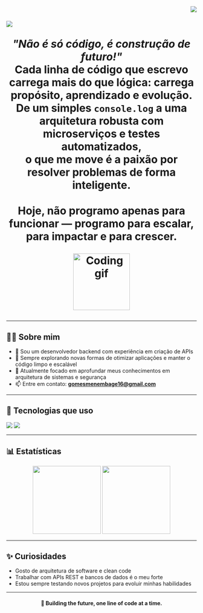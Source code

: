 <img align="right" src="https://visitor-badge.laobi.icu/badge?page_id=" />

<h1>
    <img src="https://readme-typing-svg.herokuapp.com/?font=Righteous&size=35&center=true&vCenter=true&width=500&height=70&duration=4000&lines=Coder_404;" /><br>

<p align="center">
  <em>"Não é só código, é construção de futuro!"</em><br>
  Cada linha de código que escrevo carrega mais do que lógica: carrega propósito, aprendizado e evolução.<br>
  De um simples <code>console.log</code> a uma arquitetura robusta com microserviços e testes automatizados,<br>
  o que me move é a paixão por resolver problemas de forma inteligente.<br><br>
  Hoje, não programo apenas para funcionar — programo para escalar, para impactar e para crescer.
</p>

<p align="center">
  <img src="https://media.giphy.com/media/qgQUggAC3Pfv687qPC/giphy.gif" height="150" alt="Coding gif" />
</p>

---

## 🧑‍💻 Sobre mim

- 🔧 Sou um desenvolvedor backend com experiência em criação de APIs  
- 🧠 Sempre explorando novas formas de otimizar aplicações e manter o código limpo e escalável  
- 🌱 Atualmente focado em aprofundar meus conhecimentos em arquitetura de sistemas e segurança  
- 📫 Entre em contato: **gomesmenembage16@gmail.com**

---

## 🚀 Tecnologias que uso

<p align="left">
  <img src="https://skillicons.dev/icons?i=python,php,javascript,html,css,sql" />
    <img src="https://skillicons.dev/icons?i=flask,django,sqlite,mysql" />
 </p>

---

## 📊 Estatísticas

<p align="center">
  <img src="https://github-readme-stats.vercel.app/api?username=GomesMenembage&show_icons=true&theme=tokyonight&hide_border=false" height="180"/>
  <img src="https://github-readme-stats.vercel.app/api/top-langs/?username=GomesMenembage&layout=compact&theme=tokyonight&hide_border=false" height="180"/>
</p>

---

## ✨ Curiosidades

- Gosto de arquitetura de software e clean code  
- Trabalhar com APIs REST e bancos de dados é o meu forte  
- Estou sempre testando novos projetos para evoluir minhas habilidades  

---

<h4 align="center">🚀 Building the future, one line of code at a time.</h4>
